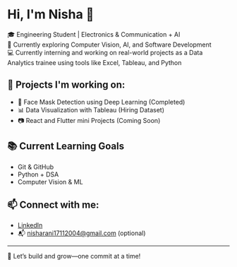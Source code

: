 # Hi, I'm Nisha 👋

🎓 Engineering Student | Electronics & Communication + AI  
🌱 Currently exploring Computer Vision, AI, and Software Development  
💻 Currently interning and working on real-world projects as a Data Analytics trainee using tools like Excel, Tableau, and Python

## 🚀 Projects I'm working on:
- 🎯 Face Mask Detection using Deep Learning (Completed)
- 📊 Data Visualization with Tableau (Hiring Dataset)
- 📷 React and Flutter mini Projects (Coming Soon)

## 📚 Current Learning Goals
- Git & GitHub
- Python + DSA
- Computer Vision & ML

## 📫 Connect with me:
- [LinkedIn](https://www.linkedin.com/in/nisha-rani-7609b02a8//)  
- 📬 nisharani17112004@gmail.com (optional)

---
🌟 Let’s build and grow—one commit at a time!

<!--
**nisharani-dev/nisharani-dev** is a ✨ _special_ ✨ repository because its `README.md` (this file) appears on your GitHub profile.

Here are some ideas to get you started:

- 🔭 I’m currently working on ...
- 🌱 I’m currently learning ...
- 👯 I’m looking to collaborate on ...
- 🤔 I’m looking for help with ...
- 💬 Ask me about ...
- 📫 How to reach me: ...
- 😄 Pronouns: ...
- ⚡ Fun fact: ...
-->
